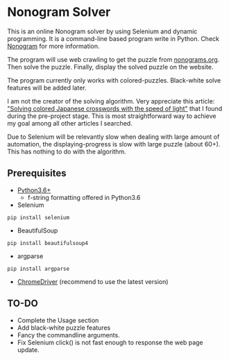 # Nonogram Solver

This is an online Nonogram solver by using Selenium and dynamic programming. It 
is a command-line based program write in Python. Check [Nonogram](https://en.wikipedia.org/wiki/NonogramA)
for more information. 

The program will use web crawling to get the puzzle from [nonograms.org](https://www.nonograms.org/). 
Then solve the puzzle. Finally, display the solved puzzle on the website. 

The program currently only works with colored-puzzles. Black-white solve features
will be added later. 

I am not the creator of the solving algorithm. Very appreciate this article: 
["Solving colored Japanese crosswords with the speed of light"](https://izaron.github.io/post/solving-colored-japanese-crosswords-with-the-speed-of-light/)
that I found during the pre-project stage. This is most straightforward way to 
achieve my goal among all other articles I searched.  

Due to Selenium will be relevantly slow when dealing with large amount of 
automation, the displaying-progress is slow with large puzzle (about 60+). This
has nothing to do with the algorithm. 

## Prerequisites

- [Python3.6+](https://www.python.org/downloads/)
    - f-string formatting offered in Python3.6
- Selenium
```shell script
pip install selenium
```
- BeautifulSoup
```shell script
pip install beautifulsoup4
```
- argparse
```shell script
pip install argparse
```
- [ChromeDriver](https://chromedriver.chromium.org/downloads) (recommend to use the latest version)

## TO-DO
- Complete the Usage section
- Add black-white puzzle features
- Fancy the commandline arguments. 
- Fix Selenium click() is not fast enough to response the web page update. 